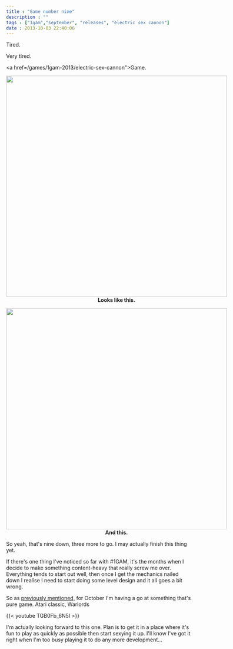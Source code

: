 ```yaml
---
title : "Game number nine"
description : ""
tags : ["1gam","september", "releases", "electric sex cannon"]
date : 2013-10-03 22:40:06
---
```


Tired.

Very tired.

<a href=/games/1gam-2013/electric-sex-cannon">Game.</a>

<p style="width:600px; margin-left:auto; margin-right:auto;">
<img style="display:block;width:600px;" src="https://s3.amazonaws.com/beercave.co.uk/gameamonth2013/month9/screenshots/walker.png"/>
<span style="text-align:center;width:600px; display:block"><b>Looks like this.</b></span> 


<p style="width:600px; margin-left:auto; margin-right:auto;">
<img style="display:block;width:600px;" src="https://s3.amazonaws.com/beercave.co.uk/gameamonth2013/month9/screenshots/skull.png"/>
<span style="text-align:center;width:600px; display:block"><b>And this.</b></span> 

So yeah, that's nine down, three more to go. I may actually finish this thing yet.

If there's one thing I've noticed so far with #1GAM, it's the months when I decide to make something content-heavy that really screw me over. Everything tends to start out well, then once I get the mechanics nailed down I realise I need to start doing some level design and it all goes a bit wrong.

So as <a href="http://www.beercave.co.uk/2013/09/25/mission-retromission-2013">previously mentioned,</a> for October I'm having a go at something that's pure game. Atari classic, Warlords

{{< youtube TGB0Fb_6N5I >}}

I'm actually looking forward to this one. Plan is to get it in a place where it's fun to play as quickly as possible then start sexying it up. I'll know I've got it right when I'm too busy playing it to do any more development...

<!--more-->